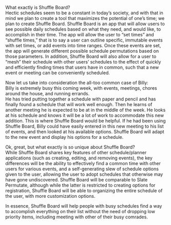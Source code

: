 What exactly is Shuffle Board?                                 
   Hectic schedules seem to be a constant in today’s society, and with that in mind we plan to create a tool 
that maximizes the potential of one’s time; we plan to create Shuffle Board. Shuffle Board is an app that will 
allow users to see possible daily schedules based on what they need, and would like, to accomplish in their 
time. The app will allow the user to “set times” and “shuffle times,” that is to say a user can outline specific, 
immutable events with set times, or add events into time ranges. Once these events are set, the app will generate 
different possible schedule permutations based on those parameters. In addition, Shuffle Board will also allow for
a user to “mesh” their schedule with other users’ schedules to the effect of quickly and efficiently finding times
that users have in common, such that a new event or meeting can be conveniently scheduled.

Now let us take into consideration the all-too common case of Billy:                   
   Billy is extremely busy this coming week, with events, meetings, chores around the house, and running errands.  
He has tried putting together a schedule with paper and pencil and has finally found a schedule that will work 
well enough.  Then he learns of another meeting he is expected to be at in the middle of the week.  He looks at his 
schedule and knows it will be a lot of work to accommodate this new addition.  This is where Shuffle Board would be 
helpful. If he had been using Shuffle Board, Billy could have easily entered in this new meeting to his list of events, 
and then looked at his available options. Shuffle Board will adapt to the new event and display his options for a 
schedule. 

Ok, great, but what exactly is so unique about Shuffle Board?                         
   While Shuffle Board shares key features of other schedule/planner applications (such as creating, editing, and 
removing events), the key differences will be the ability to effectively find a common time with other users for various
events, and a self-generating slew of schedule options given to the user, allowing the user to adopt schedules that 
otherwise may have gone undiscovered. Shuffle Board will be comparable to Slate Permutate, although while the latter is 
restricted to creating options for registration, Shuffle Board will be able to organizing the entire schedule of the user, 
with more customization options.

   In essence, Shuffle Board will help people with busy schedules find a way to accomplish everything on their list without the 
need of dropping low priority items, including meeting with other of their busy comrades.
